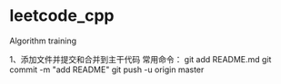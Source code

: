 # leetcode_cpp
Algorithm training

1、添加文件并提交和合并到主干代码
常用命令：
git add README.md
git commit -m "add README"
git push -u origin master
